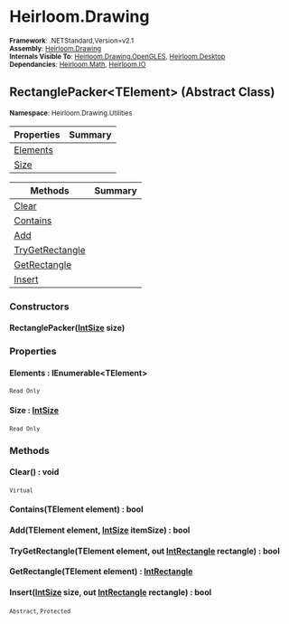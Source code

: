 # Heirloom.Drawing

<small>**Framework**: .NETStandard,Version=v2.1</small>  
<small>**Assembly**: [Heirloom.Drawing](../Heirloom.Drawing/Heirloom.Drawing.md)</small>  
<small>**Internals Visible To**: [Heirloom.Drawing.OpenGLES](../Heirloom.Drawing.OpenGLES/Heirloom.Drawing.OpenGLES.md), [Heirloom.Desktop](../Heirloom.Desktop/Heirloom.Desktop.md)</small>  
<small>**Dependancies**: [Heirloom.Math](../Heirloom.Math/Heirloom.Math.md), [Heirloom.IO](../Heirloom.IO/Heirloom.IO.md)</small>  

## RectanglePacker\<TElement> (Abstract Class)
<small>**Namespace**: Heirloom.Drawing.Utilities</small>  

| Properties               | Summary |
|--------------------------|---------|
| [Elements](#ELE97486ED1) |         |
| [Size](#SIZ9C9392F9)     |         |

| Methods                         | Summary |
|---------------------------------|---------|
| [Clear](#CLE4538C554)           |         |
| [Contains](#CONDA66F8F2)        |         |
| [Add](#ADD23C591B2)             |         |
| [TryGetRectangle](#TRY1EA416E4) |         |
| [GetRectangle](#GETF916A676)    |         |
| [Insert](#INSFD6B51FA)          |         |

### Constructors

#### RectanglePacker([IntSize](../Heirloom.Math/Heirloom.Math.IntSize.md) size)

### Properties

#### <a name="ELE97486ED1"></a>Elements : IEnumerable\<TElement>

<small>`Read Only`</small>

#### <a name="SIZ9C9392F9"></a>Size : [IntSize](../Heirloom.Math/Heirloom.Math.IntSize.md)

<small>`Read Only`</small>

### Methods

#### <a name="CLE4538C554"></a>Clear() : void
<small>`Virtual`</small>

#### <a name="CONDA66F8F2"></a>Contains(TElement element) : bool


#### <a name="ADD23C591B2"></a>Add(TElement element, [IntSize](../Heirloom.Math/Heirloom.Math.IntSize.md) itemSize) : bool


#### <a name="TRY1EA416E4"></a>TryGetRectangle(TElement element, out [IntRectangle](../Heirloom.Math/Heirloom.Math.IntRectangle.md) rectangle) : bool


#### <a name="GETF916A676"></a>GetRectangle(TElement element) : [IntRectangle](../Heirloom.Math/Heirloom.Math.IntRectangle.md)


#### <a name="INSFD6B51FA"></a>Insert([IntSize](../Heirloom.Math/Heirloom.Math.IntSize.md) size, out [IntRectangle](../Heirloom.Math/Heirloom.Math.IntRectangle.md) rectangle) : bool
<small>`Abstract`, `Protected`</small>


